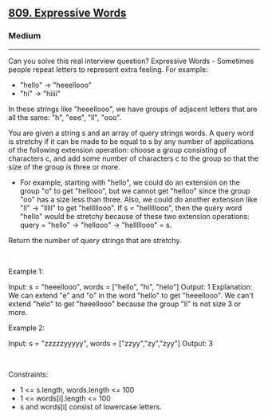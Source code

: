 <h2><a href="https://leetcode.com/problems/expressive-words/">809. Expressive Words</a></h2><h3>Medium</h3><hr>Can you solve this real interview question? Expressive Words - Sometimes people repeat letters to represent extra feeling. For example:

 * "hello" -> "heeellooo"
 * "hi" -> "hiiii"

In these strings like "heeellooo", we have groups of adjacent letters that are all the same: "h", "eee", "ll", "ooo".

You are given a string s and an array of query strings words. A query word is stretchy if it can be made to be equal to s by any number of applications of the following extension operation: choose a group consisting of characters c, and add some number of characters c to the group so that the size of the group is three or more.

 * For example, starting with "hello", we could do an extension on the group "o" to get "hellooo", but we cannot get "helloo" since the group "oo" has a size less than three. Also, we could do another extension like "ll" -> "lllll" to get "helllllooo". If s = "helllllooo", then the query word "hello" would be stretchy because of these two extension operations: query = "hello" -> "hellooo" -> "helllllooo" = s.

Return the number of query strings that are stretchy.

 

Example 1:


Input: s = "heeellooo", words = ["hello", "hi", "helo"]
Output: 1
Explanation: 
We can extend "e" and "o" in the word "hello" to get "heeellooo".
We can't extend "helo" to get "heeellooo" because the group "ll" is not size 3 or more.


Example 2:


Input: s = "zzzzzyyyyy", words = ["zzyy","zy","zyy"]
Output: 3


 

Constraints:

 * 1 <= s.length, words.length <= 100
 * 1 <= words[i].length <= 100
 * s and words[i] consist of lowercase letters.